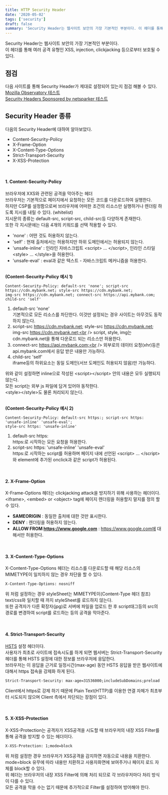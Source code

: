 ```yaml
---
title: HTTP Security Header
date: '2020-05-02'
tags: ['security']
draft: false
summary: 'Security Header는 웹사이트 보안의 가장 기본적인 부분이다. 이 헤더를 통해 여러 공격 유형인 XSS, injection, clickjacking 등으로부터 보호될 수 있다.'
---
```


Security Header는 웹사이트 보안의 가장 기본적인 부분이다.<br />
이 헤더를 통해 여러 공격 유형인 XSS, injection, clickjacking 등으로부터 보호될 수 있다.

## 점검

다음 사이트를 통해 Security Header가 제대로 설정되어 있는지 점검 해볼 수 있다.<br />
[Mozilla Observatory 테스트](https://observatory.mozilla.org/)<br />
[Security Headers Sponsored by netsparker 테스트](https://securityheaders.com/)<br />

## Security Header 종류

다음의 Security Header에 대하여 알아보았다.

- Content-Security-Policy
- X-Frame-Option
- X-Content-Type-Options
- Strict-Transport-Security
- X-XSS-Protection

<br />

#### 1. Content-Security-Policy

브라우저에 XXS와 관련된 공격을 막아주는 헤더<br />
브라우저는 기본적으로 페이지에서 요청하는 모든 코드를 다운로드하여 실행한다.<br />
하지만 CSP를 설정함으로써 브라우저에 어떠한 조건의 리소스만 실행하거나 렌더링 하도록 지시를 내릴 수 있다. (whitelist)<br />
지시문의 종류는 default-src, script-src, child-src등 다양하게 존재한다.<br />
또한 각 지시문에는 다음 4개의 키워드를 선택 적용할 수 있다.<br />

- 'none' : 어떤 것도 허용하지 않는다.
- 'self' : 현재 출처에서는 허용하지만 하위 도메인에서는 허용되지 않는다.
- 'unsafe-inline' : 인라인 자바스크립트 &lt;script&gt; ... &lt;/script&gt;, 인라인 스타일 &lt;style&gt; ... &lt;/style&gt;을 허용한다.
- 'unsafe-eval' : eval과 같은 텍스트 - 자바스크립트 메커니즘을 허용한다.

<br />**(Content-Security-Policy 예시 1)**

```text
Content-Security-Policy: default-src 'none'; script-src https://cdn.mybank.net; style-src https://cdn.mybank.net;
img-src https://cdn.mybank.net; connect-src https://api.mybank.com; child-src 'self'
```

1. default-src 'none'<br />
   기본적으로 모든 리소스를 차단한다. 이것만 설정되는 경우 사이트는 아무것도 동작하지 않는다.
2. script-src https://cdn.mybank.net; style-src https://cdn.mybank.net; img-src https://cdn.mybank.net;<br />
   script, style, img는 cdn.mybank.net을 통해 다운로드 되는 리소스만 허용한다.
3. connect-src https://api.mybank.com;<br />
   외부로의 데이터 요청(xhr)등은 api.mybank.com에서 응답 받은 내용만 가능하다.
4. child-src 'self'<br />
   iframe등의 하위요소는 동일 도메인(서브 도메인도 허용되지 않음)만 가능하다.

위와 같이 설정하면 inline으로 작성된 &lt;script&gt;&lt;/script&gt; 안의 내용은 모두 실행되지 않는다.<br />
모든 script는 외부 js 파일에 담겨 있어야 동작한다.<br />
&lt;style&gt;&lt;/style&gt;도 물론 처리되지 않는다.

<br />**(Content-Security-Policy 예시 2)**

```text
Content-Security-Policy: default-src https:; script-src https: 'unsafe-inline' 'unsafe-eval';
style-src https: 'unsafe-inline'
```

1. default-src https:<br />
   https:로 시작하는 모든 요청을 허용한다.
2. script-src https: 'unsafe-inline' 'unsafe-eval'<br />
   https:로 시작하는 script를 허용하며 페이지 내에 선언된 &lt;script&gt; ... &lt;/script&gt; 와 element에 추가된 onclick과 같은 script가 허용된다.

<br />

#### 2. X-Frame-Option

X-Frame-Options 헤더는 clickjacking attack을 방지하기 위해 사용하는 헤더이다.<br />
&lt;iframe&gt;, &lt;embed&gt; or &lt;object&gt; tag에 페이지 렌더링을 허용할지 말지를 정의 할 수 있다.

- **SAMEORIGIN** : 동일한 출처에 대한 것만 표시한다.
- **DENY** : 렌더링을 허용하지 않는다.
- **ALLOW FROM https://www.google.com** : https://www.google.com에 대해서만 허용한다.

<br />

#### 3. X-Content-Type-Options

X-Content-Type-Options 헤더는 리소스를 다운로드할 때 해당 리소스의 MIMETYPE이 일치하지 않는 경우 차단을 할 수 있다.

```text
X-Content-Type-Options: nosniff
```

위 처럼 설정하는 경우 styleSheet는 MIMETYPE이(Content-Type 헤더 참조) text/css와 일치할 때 까지 styleSheet를 로드하지 않는다.<br />
또한 공격자가 다른 확장자(jpg)로 서버에 파일을 업로드 한 후 script태그등의 src의 경로를 변경하여 script를 로드하는 등의 공격을 막아준다.

<br />

#### 4. Strict-Transport-Security

[HSTS](https://rsec.kr/?p=315) 설정 헤더이다.<br />
사용자가 최초로 사이트에 접속시도를 하게 되면 웹서버는 Strict-Transport-Security 헤더를 통해 HSTS 설정에 대한 정보를 브라우저에 응답한다.<br />
브라우저는 이 응답을 근거로 일정시간(max-age) 동안 HSTS 응답을 받은 웹사이트에 대해서 https 접속을 강제화 하게 된다.

```text
Strict-Transport-Security: max-age=31536000;includeSubDomains;preload
```

Client에서 https로 강제 하기 때문에 Plain Text(HTTP)를 이용한 연결 자체가 최초부터 시도되지 않으며 Client 측에서 차단되는 장점이 있다.

<br />

#### 5. X-XSS-Protection

X-XSS-Protection는 공격자가 XSS공격을 시도할 때 브라우저의 내장 XSS Filter를 통해 공격을 방지할 수 있는 헤더이다.

```text
X-XSS-Protection: 1;mode=block
```

위 처럼 설정한 경우 브라우저가 XSS공격을 감지하면 자동으로 내용을 치환한다.<br />
mode=block 유무에 따라 내용만 치환하고 사용자화면에 보여주거나 페이지 로드 자체를 block할 수 있다.<br />
위 헤더는 브라우저의 내장 XSS Filter에 의해 처리 되므로 각 브라우저마다 처리 방식이 다를 수 있다.<br />
모든 공격을 막을 수는 없기 때문에 추가적으로 Filter를 설정하여 방어해야 한다.
